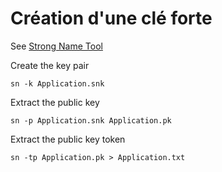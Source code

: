Création d'une clé forte
========================

See [Strong Name Tool](http://msdn.microsoft.com/en-us/library/k5b5tt23.aspx)

Create the key pair

    sn -k Application.snk

Extract the public key

    sn -p Application.snk Application.pk

Extract the public key token

    sn -tp Application.pk > Application.txt